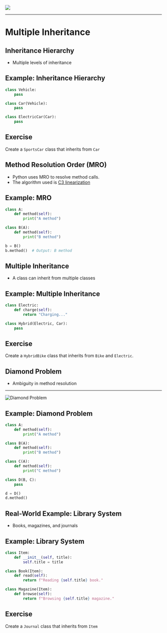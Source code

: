 ![](https://i.postimg.cc/qgVkhmXp/Opportunity-Fair-Draft.png)

---

# Multiple Inheritance

## Inheritance Hierarchy

- Multiple levels of inheritance

## Example: Inheritance Hierarchy

```python
class Vehicle:
    pass

class Car(Vehicle):
    pass

class ElectricCar(Car):
    pass
```

## Exercise

Create a `SportsCar` class that inherits from `Car`

## Method Resolution Order (MRO)

- Python uses MRO to resolve method calls.
- The algorithm used is [C3 linearization](https://en.wikipedia.org/wiki/C3_linearization)

## Example: MRO

```python
class A:
    def method(self):
        print("A method")

class B(A):
    def method(self):
        print("B method")

b = B()
b.method()  # Output: B method
```

## Multiple Inheritance

- A class can inherit from multiple classes

## Example: Multiple Inheritance

```python
class Electric:
    def charge(self):
        return "Charging..."

class Hybrid(Electric, Car):
    pass
```

## Exercise

Create a `HybridBike` class that inherits from `Bike` and `Electric`.

## Diamond Problem

- Ambiguity in method resolution

---

![Diamond Problem](https://upload.wikimedia.org/wikipedia/commons/thumb/8/8e/Diamond_inheritance.svg/320px-Diamond_inheritance.svg.png)

## Example: Diamond Problem

```python
class A:
    def method(self):
        print("A method")

class B(A):
    def method(self):
        print("B method")

class C(A):
    def method(self):
        print("C method")

class D(B, C):
    pass

d = D()
d.method()
```

## Real-World Example: Library System

- Books, magazines, and journals

## Example: Library System

```python
class Item:
    def __init__(self, title):
        self.title = title

class Book(Item):
    def read(self):
        return f"Reading {self.title} book."

class Magazine(Item):
    def browse(self):
        return f"Browsing {self.title} magazine."
```

## Exercise

Create a `Journal` class that inherits from `Item`
